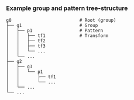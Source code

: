 ### Example group and pattern tree-structure

    g0                          # Root (group)
    ├── g1                      # Group
    │   ├── p1                  # Pattern
    │   │   ├── tf1             # Transform
    │   │   ├── tf2
    │   │   ├── tf3
    │   │   └── ...
    │   └── ...
    ├── g2
    │   ├── g3
    │   │   └── p1
    │   │       ├── tf1
    │   │       └── ...
    │   └── ...
    └── ...
